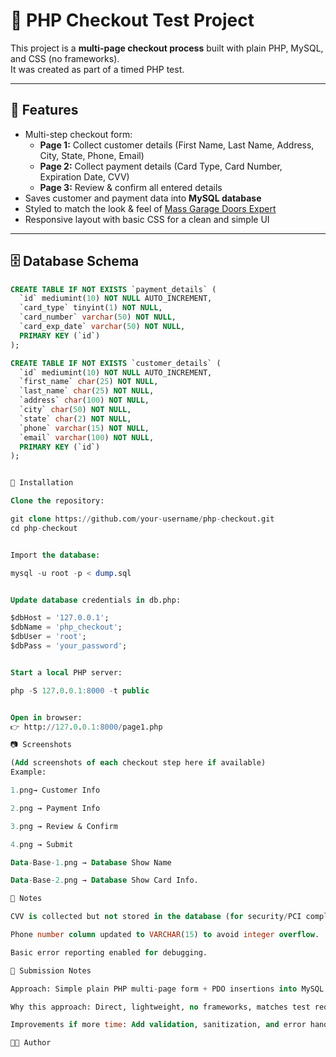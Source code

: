 # 🛒 PHP Checkout Test Project

This project is a **multi-page checkout process** built with plain PHP, MySQL, and CSS (no frameworks).  
It was created as part of a timed PHP test.

---

## 📌 Features
- Multi-step checkout form:
  - **Page 1:** Collect customer details (First Name, Last Name, Address, City, State, Phone, Email)
  - **Page 2:** Collect payment details (Card Type, Card Number, Expiration Date, CVV)
  - **Page 3:** Review & confirm all entered details
- Saves customer and payment data into **MySQL database**
- Styled to match the look & feel of [Mass Garage Doors Expert](https://www.massgaragedoorsexpert.com/)
- Responsive layout with basic CSS for a clean and simple UI

---

## 🗄️ Database Schema
```sql
CREATE TABLE IF NOT EXISTS `payment_details` (
  `id` mediumint(10) NOT NULL AUTO_INCREMENT,
  `card_type` tinyint(1) NOT NULL,
  `card_number` varchar(50) NOT NULL,
  `card_exp_date` varchar(50) NOT NULL,
  PRIMARY KEY (`id`)
);

CREATE TABLE IF NOT EXISTS `customer_details` (
  `id` mediumint(10) NOT NULL AUTO_INCREMENT,
  `first_name` char(25) NOT NULL,
  `last_name` char(25) NOT NULL,
  `address` char(100) NOT NULL,
  `city` char(50) NOT NULL,
  `state` char(2) NOT NULL,
  `phone` varchar(15) NOT NULL,
  `email` varchar(100) NOT NULL,
  PRIMARY KEY (`id`)
);


🚀 Installation

Clone the repository:

git clone https://github.com/your-username/php-checkout.git
cd php-checkout


Import the database:

mysql -u root -p < dump.sql


Update database credentials in db.php:

$dbHost = '127.0.0.1';
$dbName = 'php_checkout';
$dbUser = 'root';
$dbPass = 'your_password';


Start a local PHP server:

php -S 127.0.0.1:8000 -t public


Open in browser:
👉 http://127.0.0.1:8000/page1.php

📷 Screenshots

(Add screenshots of each checkout step here if available)
Example:

1.png→ Customer Info

2.png → Payment Info

3.png → Review & Confirm

4.png → Submit

Data-Base-1.png → Database Show Name

Data-Base-2.png → Database Show Card Info.

📝 Notes

CVV is collected but not stored in the database (for security/PCI compliance).

Phone number column updated to VARCHAR(15) to avoid integer overflow.

Basic error reporting enabled for debugging.

📧 Submission Notes

Approach: Simple plain PHP multi-page form + PDO insertions into MySQL.

Why this approach: Direct, lightweight, no frameworks, matches test requirements.

Improvements if more time: Add validation, sanitization, and error handling; encrypt card details; improve styling further.

👨‍💻 Author



